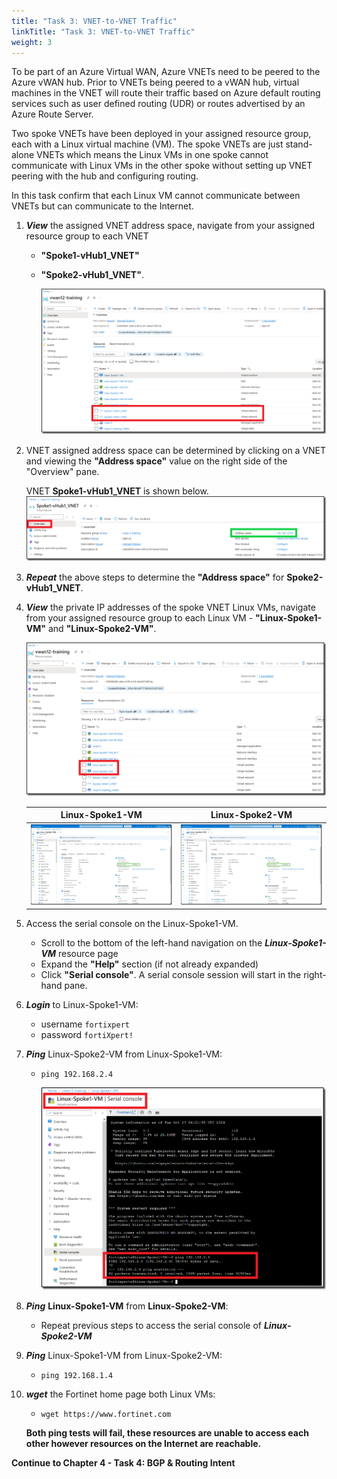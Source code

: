 ```yaml
---
title: "Task 3: VNET-to-VNET Traffic"
linkTitle: "Task 3: VNET-to-VNET Traffic"
weight: 3
---
```


To be part of an Azure Virtual WAN, Azure VNETs need to be peered to the Azure vWAN hub. Prior to VNETs being peered to a vWAN hub, virtual machines in the VNET will route their traffic based on Azure default routing services such as user defined routing (UDR) or routes advertised by an Azure Route Server.

Two spoke VNETs have been deployed in your assigned resource group, each with a Linux virtual machine (VM). The spoke VNETs are just stand-alone VNETs which means the Linux VMs in one spoke cannot communicate with Linux VMs in the other spoke without setting up VNET peering with the hub and configuring routing.

In this task confirm that each Linux VM cannot communicate between VNETs but can communicate to the Internet.

1. ***View*** the assigned VNET address space, navigate from your assigned resource group to each VNET
  
    - **"Spoke1-vHub1_VNET"**
    - **"Spoke2-vHub1_VNET"**.

        ![4_3-confirm-vnet-to-vnet-1](../images/4_3-confirm-vnet-to-vnet-1.PNG)

1. VNET assigned address space can be determined by clicking on a VNET and viewing the **"Address space"** value on the right side of the "Overview" pane.

    VNET **Spoke1-vHub1_VNET** is shown below.
    ![4_3-confirm-vnet-to-vnet-2](../images/4_3-confirm-vnet-to-vnet-2.PNG)

1. ***Repeat*** the above steps to determine the **"Address space"** for **Spoke2-vHub1_VNET**.

1. ***View*** the private IP addresses of the spoke VNET Linux VMs, navigate from your assigned resource group to each Linux VM - **"Linux-Spoke1-VM"** and **"Linux-Spoke2-VM"**.

    ![4_3-confirm-vnet-to-vnet-3](../images/4_3-confirm-vnet-to-vnet-3.PNG)

    Linux-Spoke1-VM        | Linux-Spoke2-VM
    :-------------------------:|:-------------------------:
    ![linuxvm1](../images/linuxvm1.jpg) |  ![linuxvm2](../images/linuxvm2.jpg)

1. Access the serial console on the Linux-Spoke1-VM.

    - Scroll to the bottom of the left-hand navigation on the ***Linux-Spoke1-VM*** resource page
    - Expand the **"Help"** section (if not already expanded)
    - Click **"Serial console"**.  A serial console session will start in the right-hand pane.

1. ***Login*** to Linux-Spoke1-VM:

    - username `fortixpert`
    - password `fortiXpert!`

1. ***Ping*** Linux-Spoke2-VM from Linux-Spoke1-VM:

    - `ping 192.168.2.4`

        ![4_3-confirm-vnet-to-vnet-5](../images/4_3-confirm-vnet-to-vnet-5.PNG)

1. ***Ping*** **Linux-Spoke1-VM** from **Linux-Spoke2-VM**:

    - Repeat previous steps to access the serial console of ***Linux-Spoke2-VM***

1. ***Ping*** Linux-Spoke1-VM from Linux-Spoke2-VM:

    - `ping 192.168.1.4`

1. ***wget*** the Fortinet home page both Linux VMs:

    - `wget https://www.fortinet.com`

    **Both ping tests will fail, these resources are unable to access each other however resources on the Internet are reachable.**

**Continue to Chapter 4 - Task 4: BGP & Routing Intent**
